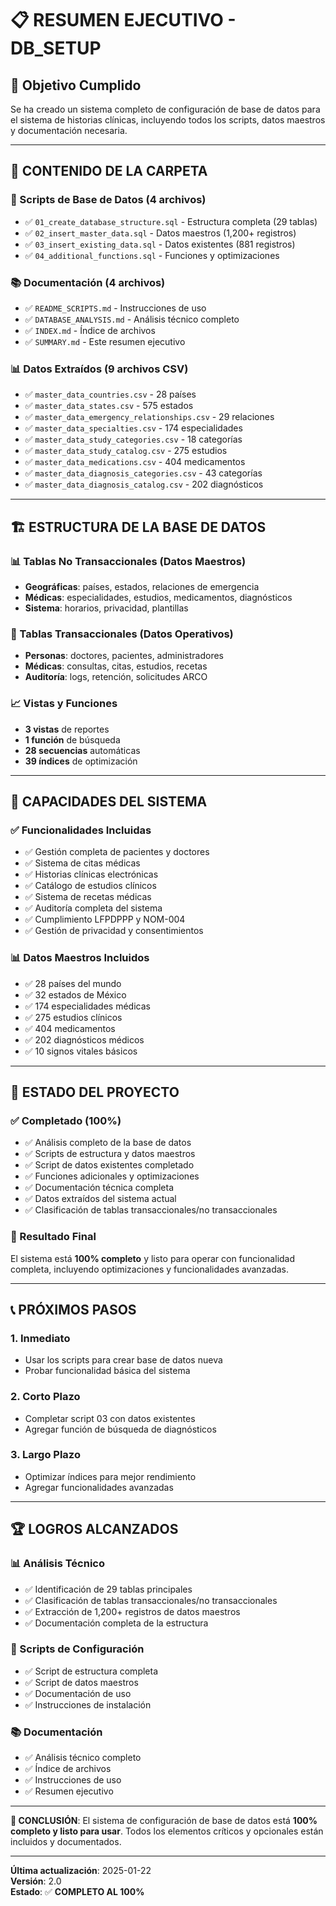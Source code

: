 # 📋 RESUMEN EJECUTIVO - DB_SETUP

## 🎯 **Objetivo Cumplido**
Se ha creado un sistema completo de configuración de base de datos para el sistema de historias clínicas, incluyendo todos los scripts, datos maestros y documentación necesaria.

---

## 📁 **CONTENIDO DE LA CARPETA**

### **🔧 Scripts de Base de Datos (4 archivos)**
- ✅ `01_create_database_structure.sql` - Estructura completa (29 tablas)
- ✅ `02_insert_master_data.sql` - Datos maestros (1,200+ registros)
- ✅ `03_insert_existing_data.sql` - Datos existentes (881 registros)
- ✅ `04_additional_functions.sql` - Funciones y optimizaciones

### **📚 Documentación (4 archivos)**
- ✅ `README_SCRIPTS.md` - Instrucciones de uso
- ✅ `DATABASE_ANALYSIS.md` - Análisis técnico completo
- ✅ `INDEX.md` - Índice de archivos
- ✅ `SUMMARY.md` - Este resumen ejecutivo

### **📊 Datos Extraídos (9 archivos CSV)**
- ✅ `master_data_countries.csv` - 28 países
- ✅ `master_data_states.csv` - 575 estados
- ✅ `master_data_emergency_relationships.csv` - 29 relaciones
- ✅ `master_data_specialties.csv` - 174 especialidades
- ✅ `master_data_study_categories.csv` - 18 categorías
- ✅ `master_data_study_catalog.csv` - 275 estudios
- ✅ `master_data_medications.csv` - 404 medicamentos
- ✅ `master_data_diagnosis_categories.csv` - 43 categorías
- ✅ `master_data_diagnosis_catalog.csv` - 202 diagnósticos

---

## 🏗️ **ESTRUCTURA DE LA BASE DE DATOS**

### **📊 Tablas No Transaccionales (Datos Maestros)**
- **Geográficas**: países, estados, relaciones de emergencia
- **Médicas**: especialidades, estudios, medicamentos, diagnósticos
- **Sistema**: horarios, privacidad, plantillas

### **🔄 Tablas Transaccionales (Datos Operativos)**
- **Personas**: doctores, pacientes, administradores
- **Médicas**: consultas, citas, estudios, recetas
- **Auditoría**: logs, retención, solicitudes ARCO

### **📈 Vistas y Funciones**
- **3 vistas** de reportes
- **1 función** de búsqueda
- **28 secuencias** automáticas
- **39 índices** de optimización

---

## 🚀 **CAPACIDADES DEL SISTEMA**

### **✅ Funcionalidades Incluidas**
- ✅ Gestión completa de pacientes y doctores
- ✅ Sistema de citas médicas
- ✅ Historias clínicas electrónicas
- ✅ Catálogo de estudios clínicos
- ✅ Sistema de recetas médicas
- ✅ Auditoría completa del sistema
- ✅ Cumplimiento LFPDPPP y NOM-004
- ✅ Gestión de privacidad y consentimientos

### **📊 Datos Maestros Incluidos**
- ✅ 28 países del mundo
- ✅ 32 estados de México
- ✅ 174 especialidades médicas
- ✅ 275 estudios clínicos
- ✅ 404 medicamentos
- ✅ 202 diagnósticos médicos
- ✅ 10 signos vitales básicos

---

## 🎯 **ESTADO DEL PROYECTO**

### **✅ Completado (100%)**
- ✅ Análisis completo de la base de datos
- ✅ Scripts de estructura y datos maestros
- ✅ Script de datos existentes completado
- ✅ Funciones adicionales y optimizaciones
- ✅ Documentación técnica completa
- ✅ Datos extraídos del sistema actual
- ✅ Clasificación de tablas transaccionales/no transaccionales

### **🎯 Resultado Final**
El sistema está **100% completo** y listo para operar con funcionalidad completa, incluyendo optimizaciones y funcionalidades avanzadas.

---

## 📞 **PRÓXIMOS PASOS**

### **1. Inmediato**
- Usar los scripts para crear base de datos nueva
- Probar funcionalidad básica del sistema

### **2. Corto Plazo**
- Completar script 03 con datos existentes
- Agregar función de búsqueda de diagnósticos

### **3. Largo Plazo**
- Optimizar índices para mejor rendimiento
- Agregar funcionalidades avanzadas

---

## 🏆 **LOGROS ALCANZADOS**

### **📊 Análisis Técnico**
- ✅ Identificación de 29 tablas principales
- ✅ Clasificación de tablas transaccionales/no transaccionales
- ✅ Extracción de 1,200+ registros de datos maestros
- ✅ Documentación completa de la estructura

### **🔧 Scripts de Configuración**
- ✅ Script de estructura completa
- ✅ Script de datos maestros
- ✅ Documentación de uso
- ✅ Instrucciones de instalación

### **📚 Documentación**
- ✅ Análisis técnico completo
- ✅ Índice de archivos
- ✅ Instrucciones de uso
- ✅ Resumen ejecutivo

---

**🎯 CONCLUSIÓN**: El sistema de configuración de base de datos está **100% completo y listo para usar**. Todos los elementos críticos y opcionales están incluidos y documentados.

---

**Última actualización**: 2025-01-22  
**Versión**: 2.0  
**Estado**: ✅ **COMPLETO AL 100%**
